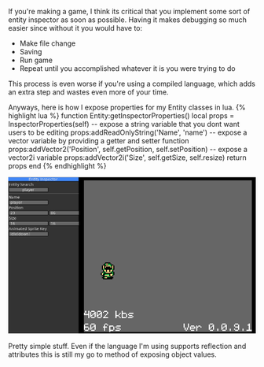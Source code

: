 ---
---
If you're making a game, I think its critical that you implement some sort of entity inspector as soon as possible. Having it makes debugging so much easier since without it you would have to:

* Make file change
* Saving
* Run game
* Repeat until you accomplished whatever it is you were trying to do    

This process is even worse if you're using a compiled language, which adds an extra step and wastes even more of your time.

Anyways, here is how I expose properties for my Entity classes in lua.
{% highlight lua %}
function Entity:getInspectorProperties()
  local props = InspectorProperties(self)
  -- expose a string variable that you dont want users to be editing
  props:addReadOnlyString('Name', 'name')
  -- expose a vector variable by providing a getter and setter function
  props:addVector2('Position', self.getPosition, self.setPosition)
  -- expose a vector2i variable
  props:addVector2i('Size', self.getSize, self.resize)
  return props
end
{% endhighlight %}

![Entity Inspector in game screenshot](/assets/images/entity_inspector_preview.png)  

Pretty simple stuff. Even if the language I'm using supports reflection and attributes this is still my 
go to method of exposing object values.